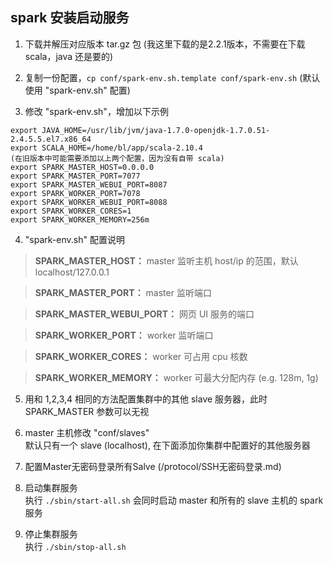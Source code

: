 ## spark 安装启动服务

1. 下载并解压对应版本 tar.gz 包 (我这里下载的是2.2.1版本，不需要在下载 scala，java 还是要的)

2. 复制一份配置，`cp conf/spark-env.sh.template conf/spark-env.sh` (默认使用 "spark-env.sh" 配置)

3. 修改 "spark-env.sh"，增加以下示例
```
export JAVA_HOME=/usr/lib/jvm/java-1.7.0-openjdk-1.7.0.51-2.4.5.5.el7.x86_64
export SCALA_HOME=/home/bl/app/scala-2.10.4
(在旧版本中可能需要添加以上两个配置，因为没有自带 scala)
export SPARK_MASTER_HOST=0.0.0.0
export SPARK_MASTER_PORT=7077
export SPARK_MASTER_WEBUI_PORT=8087
export SPARK_WORKER_PORT=7078
export SPARK_WORKER_WEBUI_PORT=8088
export SPARK_WORKER_CORES=1
export SPARK_WORKER_MEMORY=256m
```

4. "spark-env.sh" 配置说明
> **SPARK\_MASTER\_HOST：** master 监听主机 host/ip 的范围，默认 localhost/127.0.0.1

> **SPARK\_MASTER\_PORT：** master 监听端口

> **SPARK\_MASTER\_WEBUI_PORT：** 网页 UI 服务的端口

> **SPARK\_WORKER\_PORT：** worker 监听端口

> **SPARK\_WORKER\_CORES：** worker 可占用 cpu 核数　　　

> **SPARK\_WORKER\_MEMORY：** worker 可最大分配内存 (e.g. 128m, 1g)

5. 用和 1,2,3,4 相同的方法配置集群中的其他 slave 服务器，此时 SPARK\_MASTER 参数可以无视

6. master 主机修改 "conf/slaves" \
默认只有一个 slave (localhost), 在下面添加你集群中配置好的其他服务器

7. 配置Master无密码登录所有Salve (/protocol/SSH无密码登录.md)

8. 启动集群服务 \
执行 `./sbin/start-all.sh` 会同时启动 master 和所有的 slave 主机的 spark 服务

9. 停止集群服务 \
执行 `./sbin/stop-all.sh`